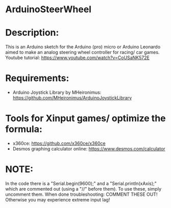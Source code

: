 # ArduinoSteerWheel

# Description:
This is an Arduino sketch for the Arduino (pro) micro or Arduino Leonardo aimed to make an analog steering wheel controller for racing/ car games.
Youtube tutorial: https://www.youtube.com/watch?v=CoUSaNK572E

# Requirements:
- Arduino Joystick Library by MHeironimus: https://github.com/MHeironimus/ArduinoJoystickLibrary

# Tools for Xinput games/ optimize the formula:
- x360ce: https://github.com/x360ce/x360ce
- Desmos graphing calculator online: https://www.desmos.com/calculator

# NOTE:
In the code there is a "Serial.begin(9600);" and a "Serial.println(xAxis);" which are commented out (using a "//" before them). To use these, simply uncomment them. When done troubleshooting: COMMENT THESE OUT! Otherwise you may experience extreme input lag!
